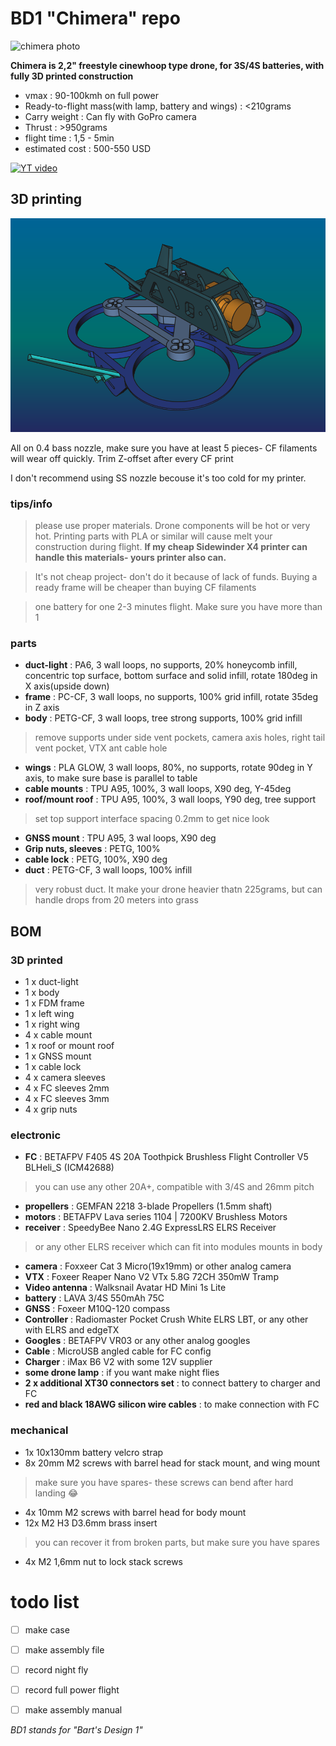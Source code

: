 # BD1 "Chimera" repo

![chimera photo](images/chimera1.jpg)

**Chimera is 2,2" freestyle cinewhoop type drone, for 3S/4S batteries, with fully 3D printed construction**

- vmax
: 90-100kmh on full power
- Ready-to-flight mass(with lamp, battery and wings)
: <210grams
- Carry weight
: Can fly with GoPro camera
- Thrust
: >950grams
- flight time
: 1,5 - 5min
- estimated cost
: 500-550 USD


[![YT video](https://img.youtube.com/vi/oZOXZiCAGSI/0.jpg)](https://www.youtube.com/watch?v=oZOXZiCAGSI)


## 3D printing
![chimera render](images/renderPerspective.png)

All on 0.4 bass nozzle, make sure you have at least 5 pieces- CF filaments will wear off quickly. Trim Z-offset after every CF print

I don't recommend using SS nozzle becouse it's too cold for my printer.

### tips/info
>please use proper materials. Drone components will be hot or very hot. Printing parts with PLA or similar will cause melt your construction during flight. **If my cheap Sidewinder X4 printer can handle this materials- yours printer also can.**

>It's not cheap project- don't do it because of lack of funds. Buying a ready frame will be cheaper than buying CF filaments

>one battery for one 2-3 minutes flight. Make sure you have more than 1

### parts
- **duct-light**
: PA6, 3 wall loops, no supports, 20% honeycomb infill, concentric top surface, bottom surface and solid infill, rotate 180deg in X axis(upside down)
- **frame**
: PC-CF, 3 wall loops, no supports, 100% grid infill, rotate 35deg in Z axis
- **body**
: PETG-CF, 3 wall loops, tree strong supports, 100% grid infill
>remove supports under side vent pockets, camera axis holes, right tail vent pocket, VTX ant cable hole
- **wings**
: PLA GLOW, 3 wall loops, 80%, no supports, rotate 90deg in Y axis, to make sure base is parallel to table
- **cable mounts**
: TPU A95, 100%, 3 wall loops, X90 deg, Y-45deg
- **roof/mount roof**
: TPU A95, 100%, 3 wall loops, Y90 deg, tree support
>set top support interface spacing 0.2mm to get nice look
- **GNSS mount**
: TPU A95, 3 wal loops, X90 deg
- **Grip nuts, sleeves**
: PETG, 100%
- **cable lock**
: PETG, 100%, X90 deg
- **duct**
: PETG-CF, 3 wall loops, 100% infill
>very robust duct. It make your drone heavier thatn 225grams, but can handle drops from 20 meters into grass

## BOM

### 3D printed
- 1 x duct-light
- 1 x body
- 1 x FDM frame
- 1 x left wing
- 1 x right wing
- 4 x cable mount
- 1 x roof or mount roof
- 1 x GNSS mount
- 1 x cable lock
- 4 x camera sleeves
- 4 x FC sleeves 2mm
- 4 x FC sleeves 3mm
- 4 x grip nuts

### electronic
- **FC**
: BETAFPV F405 4S 20A Toothpick Brushless Flight Controller V5 BLHeli_S (ICM42688)
>you can use any other 20A+, compatible with 3/4S and 26mm pitch
- **propellers**
: GEMFAN 2218 3-blade Propellers (1.5mm shaft)
- **motors**
: BETAFPV Lava series 1104 | 7200KV Brushless Motors
- **receiver**
: SpeedyBee Nano 2.4G ExpressLRS ELRS Receiver
>or any other ELRS receiver which can fit into modules mounts in body
- **camera**
: Foxxeer Cat 3 Micro(19x19mm) or other analog camera
- **VTX**
: Foxeer Reaper Nano V2 VTx 5.8G 72CH 350mW Tramp
- **Video antenna**
: Walksnail Avatar HD Mini 1s Lite
- **battery**
: LAVA 3/4S 550mAh 75C
- **GNSS**
: Foxeer M10Q-120 compass
- **Controller**
: Radiomaster Pocket Crush White ELRS LBT, or any other with ELRS and edgeTX
- **Googles**
: BETAFPV VR03 or any other analog googles
- **Cable**
: MicroUSB angled cable for FC config
- **Charger**
: iMax B6 V2 with some 12V supplier
- **some drone lamp**
: if you want make night flies
- **2 x additional XT30 connectors set**
: to connect battery to charger and FC
- **red and black 18AWG silicon wire cables**
: to make connection with FC



### mechanical

- 1x 10x130mm battery velcro strap
- 8x 20mm M2 screws with barrel head for stack mount, and wing mount
>make sure you have spares- these screws can bend after hard landing :joy:
- 4x 10mm M2 screws with barrel head for body mount
- 12x M2 H3 D3.6mm brass insert
>you can recover it from broken parts, but make sure you have spares
- 4x M2 1,6mm nut to lock stack screws

# todo list
- [ ] make case
- [ ] make assembly file
- [ ] record night fly
- [ ] record full power flight
- [ ] make assembly manual


*BD1 stands for "Bart's Design 1"*
